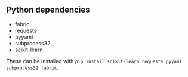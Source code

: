 
## Python dependencies

+ fabric
+ requests
+ pyyaml
+ subprocess32
+ scikit-learn

These can be installed with
`pip install scikit-learn requests pyyaml subprocess32 fabric`.

